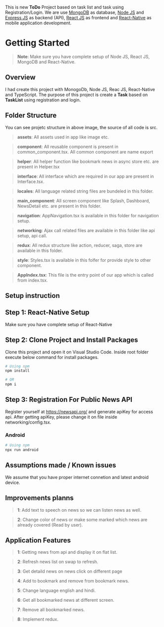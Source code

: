 This is new **ToDo** Project based on task list and task using Registration/Login. We are use [MongoDB](https://www.mongodb.com/) as database, [Node JS](https://nodejs.org/en) 
and [Express JS](https://expressjs.com/) as backend (API), [React JS](https://react.dev/) as frontend and [React-Native](https://reactnative.dev/) as mobile application development.

# Getting Started

> **Note**: Make sure you have complete setup of Node JS, React JS, MongoDB and React-Native.

## Overview
I had create this project with MonogoDb, Node JS, Reac JS, React-Native and TypeScript. The purpose of this project is create a **Task** based on **TaskList** using 
registration and login.

## Folder Structure

You can see projetc structure in above image, the source of all code is src.

> **assets**: All assets used in app like image etc.

> **component**: All reusable component is present in common_component.tsx. All common component are name export

> **helper**: All helper function like bookmark news in async store etc. are present in Helper.tsx

> **interface**: All interface which are required in our app are present in Interface.tsx.

> **locales**: All language related string files are bundeled in this folder.

> **main_component**: All screen component like Splash, Dashboard, NewsDetail etc. are present in this folder.

> **navigation**: AppNavigation.tsx is available in this folder for navigation setup.

> **networking**: Ajax call related files are available in this folder like api setup, api call.

> **redux**: All redux structure like action, reducer, saga, store are available in this folder.

> **style**: Styles.tsx is available in this folfer for provide style to other component.

> **AppIndex.tsx**: This file is the entry point of our app which is called from index.tsx.

## Setup instruction

## Step 1: React-Native Setup
Make sure you have complete setup of React-Native

## Step 2: Clone Project and Install Packages
Clone this project and open it on Visual Studio Code. Inside root folder execute below command for install packages.

```sh
# Using npm
npm install 

# OR 
npm i
```

## Step 3: Registration For Public News API
Register yourself at https://newsapi.org/ and generate apiKey for access api.
After getting apiKey, please change it on file inside networking/config.tsx.

### Android

```sh
# Using npm
npx run android

```

## Assumptions made / Known issues
We assume that you have proper internet connetion and latest android device.

## Improvements planns

> **1**: Add text to speech on news so we can listen news as well.

> **2**: Change color of news or make some marked which news are already covered (Read by user).



## Application Features

> **1**: Getting news from api and display it on flat list.

> **2**: Refresh news list on swap to refresh.

> **3**: Get detaild news on news click on different page

> **4**: Add to bookmark and remove from bookmark news.

> **5**: Change language english and hindi.

> **6**: Get all bookmarked news at different screen.

> **7**: Remove all bookmarked news.

> **8**: Implement redux.


